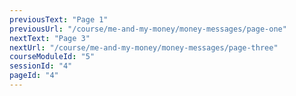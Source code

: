 ```yaml
---
previousText: "Page 1"
previousUrl: "/course/me-and-my-money/money-messages/page-one"
nextText: "Page 3"
nextUrl: "/course/me-and-my-money/money-messages/page-three"
courseModuleId: "5"
sessionId: "4"
pageId: "4"
---
```




